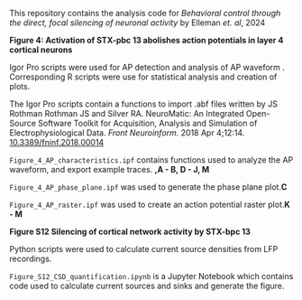 This repository contains the analysis code for _Behavioral control through the direct, focal silencing of neuronal activity_ by Elleman _et. al_, 2024



**Figure 4: Activation of STX-pbc 13 abolishes action potentials in layer 4 cortical neurons** 

Igor Pro scripts were used for AP detection and analysis of AP waveform . Corresponding R scripts were use for statistical analysis and creation of plots. 

The Igor Pro scripts contain a functions to import .abf files written by JS Rothman Rothman JS and Silver RA. NeuroMatic: An Integrated Open-Source Software Toolkit for Acquisition, Analysis and Simulation of Electrophysiological Data. _Front Neuroinform._ 2018 Apr 4;12:14. [10.3389/fninf.2018.00014](https://www.frontiersin.org/articles/10.3389/fninf.2018.00014/full)


`Figure_4_AP_characteristics.ipf` contains functions used to analyze the AP waveform, and export example traces. **,A - B, D - J, M**

`Figure_4_AP_phase_plane.ipf` was used to generate the phase plane plot.**C**

`Figure_4_AP_raster.ipf` was used to create an action potential raster plot.**K - M**


**Figure S12 Silencing of cortical network activity by STX-bpc 13**

Python scripts were used to calculate current source densities from LFP recordings.

`Figure_S12_CSD_quantification.ipynb` is a Jupyter Notebook which contains code used to calculate current sources and sinks and generate the figure.











